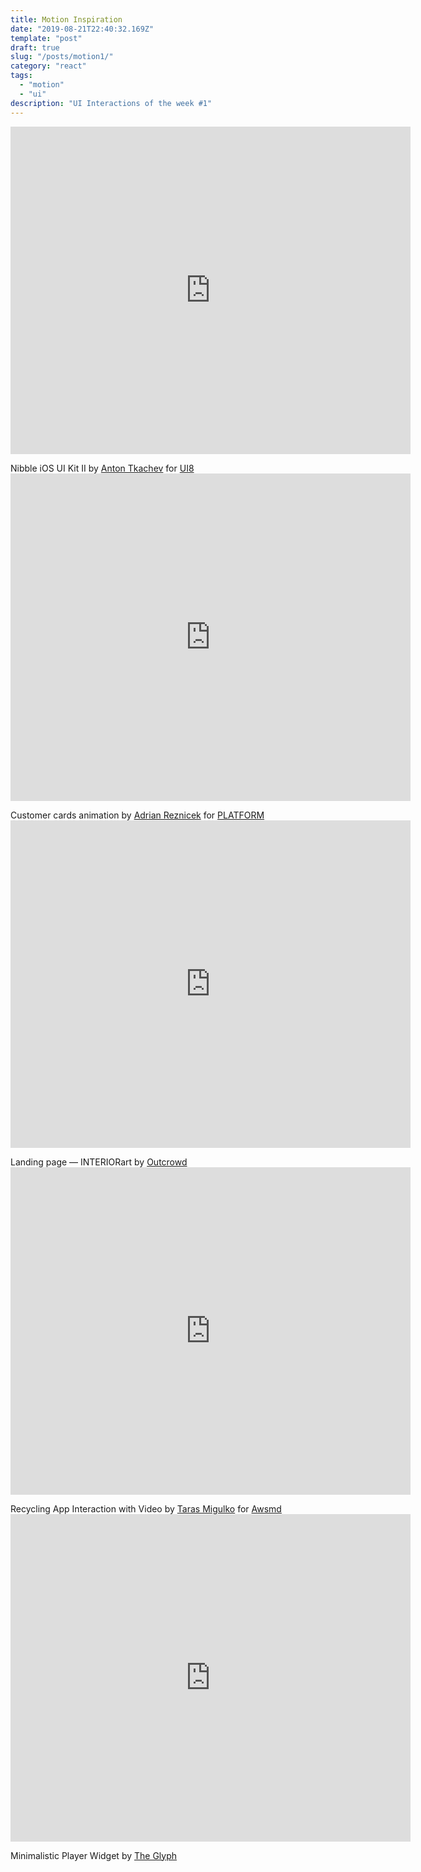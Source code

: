 ```yaml
---
title: Motion Inspiration
date: "2019-08-21T22:40:32.169Z"
template: "post"
draft: true
slug: "/posts/motion1/"
category: "react"
tags:
  - "motion"
  - "ui"
description: "UI Interactions of the week #1"
---
```


<iframe src='https://gfycat.com/ifr/RealPerkyIberianmole' frameborder='0' scrolling='no' allowfullscreen width='640' height='524'></iframe><p>

<figcaption class="as bf ox oy it el x y oz pa an dx">Nibble iOS UI Kit II by <a href="https://dribbble.com/keeplegend" class="bj cv lr ot lt lu" target="_blank">Anton Tkachev</a> for <a href="https://dribbble.com/UI8" class="bj cv lr ot lt lu" target="_blank">UI8</a></figcaption>


<iframe src='https://gfycat.com/ifr/PaleSophisticatedArmyant' frameborder='0' scrolling='no' allowfullscreen width='640' height='524'></iframe><p>

<figcaption class="as bf ox oy it el x y oz pa an dx">Customer cards animation by <a href="https://dribbble.com/AdrianReznicek" class="bj cv lr ot lt lu" target="_blank">Adrian Reznicek</a> for <a href="https://dribbble.com/plat4m" class="bj cv lr ot lt lu" target="_blank">PLATFORM</a></figcaption>


<iframe src='https://gfycat.com/ifr/BronzeFreeDragonfly' frameborder='0' scrolling='no' allowfullscreen width='640' height='524'></iframe><p>

<figcaption class="as bf ox oy it el x y oz pa an dx">Landing page — INTERIORart by <a href="https://dribbble.com/outcrowd" class="bj cv lr ot lt lu" target="_blank">Outcrowd</a></figcaption>


<iframe src='https://gfycat.com/ifr/UnequaledOldCondor' frameborder='0' scrolling='no' allowfullscreen width='640' height='524'></iframe><p>

<figcaption class="as bf pd pe is el x y pf pg an dx">Recycling App Interaction with Video by <a href="https://dribbble.com/migulko" class="bj cv lq os ls lt" target="_blank">Taras Migulko</a> for <a href="https://dribbble.com/awsmd" class="bj cv lq os ls lt" target="_blank">Awsmd</a></figcaption>


<iframe src='https://gfycat.com/ifr/BlindBitesizedDunnart' frameborder='0' scrolling='no' allowfullscreen width='640' height='524'></iframe><p>
<figcaption class="as bf pd pe is el x y pf pg an dx">Minimalistic Player Widget by <a href="https://dribbble.com/TheGlyphStudio" class="bj cv lq os ls lt" target="_blank">The Glyph</a></figcaption>
